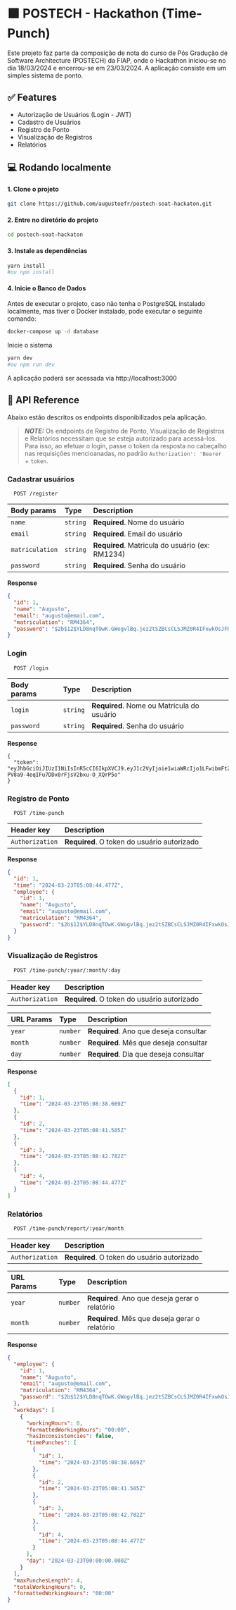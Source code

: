 
# 🟪 POSTECH - Hackathon (Time-Punch)

Este projeto faz parte da composição de nota do curso de Pós Gradução de Software Architecture (POSTECH) da FIAP, onde o Hackathon iniciou-se no dia 18/03/2024 e encerrou-se em 23/03/2024. A aplicação consiste em um simples sistema de ponto.

## ✅ Features

- Autorização de Usuários (Login - JWT)
- Cadastro de Usuários
- Registro de Ponto
- Visualização de Registros
- Relatórios

## 💻 Rodando localmente

#### 1. Clone o projeto

```bash
git clone https://github.com/augustoefr/postech-soat-hackaton.git
```

#### 2. Entre no diretório do projeto

```bash
cd postech-soat-hackaton
```

#### 3. Instale as dependências

```bash
yarn install
#ou npm install
```

#### 4. Inicie o Banco de Dados
Antes de executar o projeto, caso não tenha o PostgreSQL instalado localmente, mas tiver o Docker instalado, pode executar o seguinte comando:

```bash
docker-compose up -d database
```

Inicie o sistema

```bash
yarn dev
#ou npm run dev
```

A aplicação poderá ser acessada via http://localhost:3000

## 🚀 API Reference

Abaixo estão descritos os endpoints disponibilizados pela aplicação.

> **_NOTE:_** Os endpoints de Registro de Ponto, Visualização de Registros e Relatórios necessitam que se esteja autorizado para acessá-los. Para isso, ao efetuar o login, passe o token da resposta no cabeçalho nas requisições mencioanadas, no padrão `Authorization': 'Bearer ` + `token`.

### Cadastrar usuários

```
  POST /register
```

| Body params | Type     | Description                |
| :-------- | :------- | :------------------------- |
| `name` | `string` | **Required**. Nome do usuário |
| `email` | `string` | **Required**. Email do usuário |
| `matriculation` | `string` | **Required**. Matricula do usuário (ex: RM1234) |
| `password` | `string` | **Required**. Senha do usuário |

**Response**

```json
{
  "id": 1,
  "name": "Augusto",
  "email": "augusto@email.com",
  "matriculation": "RM4364",
  "password": "$2b$12$YLD8nqTOwK.GWogvlBq.jez2tSZBCsCLSJMZ0R4IFxwkOsJFRnsdS"
}
```


### Login

```
  POST /login
```

| Body params | Type     | Description                       |
| :-------- | :------- | :-------------------------------- |
| `login`      | `string` | **Required**. Nome ou Matricula do usuário |
| `password` | `string` | **Required**. Senha do usuário |

**Response**

```
{
  "token": "eyJhbGciOiJIUzI1NiIsInR5cCI6IkpXVCJ9.eyJ1c2VyIjoie1wiaWRcIjo1LFwibmFtZVwiOlwiQXVndXN0b1wiLFwiZW1haWxcIjpcImF1Z3VzdG9lZnJAZ21haWwuY29tXCIsXCJtYXRyaWN1bGF0aW9uXCI6XCJSTTE1NDhcIixcInBhc3N3b3JkXCI6XCIkMmIkMTIkWUxEOG5xVE93Sy5HV29ndmxCcS5qZXoydFNaQkNzQ0xTSk1aMFI0SUZ4d2tPc0pGUm5zZFNcIn0iLCJpYXQiOjE3MTEzNDMzMDIsImV4cCI6MTcxMTM0NjkwMn0.mEu4iOD-PV8a9-4eqIFu7DDx0rFjsV2bxu-O_XQrP5o"
}
```

### Registro de Ponto

```
  POST /time-punch
```

| Header key | Description                      |
| :--------- | :-------------------------------- |
| `Authorization`  | **Required**. O token do usuário autorizado |


**Response**

```json
{
  "id": 1,
  "time": "2024-03-23T05:08:44.477Z",
  "employee": {
    "id": 1,
    "name": "Augusto",
    "email": "augusto@email.com",
    "matriculation": "RM4364",
    "password": "$2b$12$YLD8nqTOwK.GWogvlBq.jez2tSZBCsCLSJMZ0R4IFxwkOsJFRnsdS"
  }
}
```

### Visualização de Registros

```
  POST /time-punch/:year/:month/:day
```

| Header key | Description                      |
| :--------- | :-------------------------------- |
| `Authorization`  | **Required**. O token do usuário autorizado |

| URL Params | Type     | Description                       |
| :--------  | :------- | :-------------------------------- |
| `year`     | `number` | **Required**. Ano que deseja consultar |
| `month`    | `number` | **Required**. Mês que deseja consultar |
| `day`      | `number` | **Required**. Dia que deseja consultar |


**Response**

```json
[
  {
    "id": 1,
    "time": "2024-03-23T05:08:38.669Z"
  },
  {
    "id": 2,
    "time": "2024-03-23T05:08:41.505Z"
  },
  {
    "id": 3,
    "time": "2024-03-23T05:08:42.782Z"
  },
  {
    "id": 4,
    "time": "2024-03-23T05:08:44.477Z"
  }
]
```

### Relatórios

```
  POST /time-punch/report/:year/month
```

| Header key | Description                      |
| :--------- | :-------------------------------- |
| `Authorization`  | **Required**. O token do usuário autorizado |

| URL Params | Type     | Description                       |
| :--------  | :------- | :-------------------------------- |
| `year`     | `number` | **Required**. Ano que deseja gerar o relatório |
| `month`    | `number` | **Required**. Mês que deseja gerar o relatório |


**Response**

```json
{
  "employee": {
    "id": 1,
    "name": "Augusto",
    "email": "augusto@email.com",
    "matriculation": "RM4364",
    "password": "$2b$12$YLD8nqTOwK.GWogvlBq.jez2tSZBCsCLSJMZ0R4IFxwkOsJFRnsdS"
  },
  "workdays": [
    {
      "workingHours": 0,
      "formattedWorkingHours": "00:00",
      "hasInconsistencies": false,
      "timePunches": [
        {
          "id": 1,
          "time": "2024-03-23T05:08:38.669Z"
        },
        {
          "id": 2,
          "time": "2024-03-23T05:08:41.505Z"
        },
        {
          "id": 3,
          "time": "2024-03-23T05:08:42.782Z"
        },
        {
          "id": 4,
          "time": "2024-03-23T05:08:44.477Z"
        }
      ],
      "day": "2024-03-23T00:00:00.000Z"
    }
  ],
  "maxPunchesLength": 4,
  "totalWorkingHours": 0,
  "formattedWorkingHours": "00:00"
}
```
